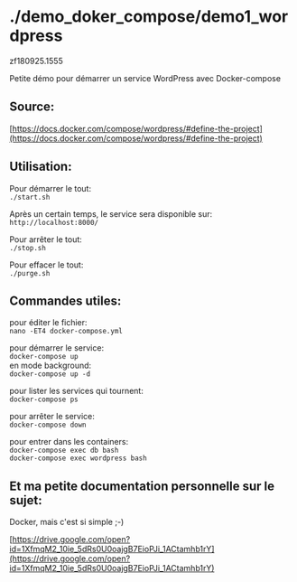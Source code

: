 # ./demo_doker_compose/demo1_wordpress
zf180925.1555

Petite démo pour démarrer un service WordPress avec Docker-compose

## Source: 
[https://docs.docker.com/compose/wordpress/#define-the-project](https://docs.docker.com/compose/wordpress/#define-the-project)


## Utilisation:

Pour démarrer le tout:<br>
`./start.sh`

Après un certain temps, le service sera disponible sur:<br>
`http://localhost:8000/`

Pour arrêter le tout:<br>
`./stop.sh`

Pour effacer le tout:<br>
`./purge.sh`


## Commandes utiles:

pour éditer le fichier:<br>
`nano -ET4 docker-compose.yml`

pour démarrer le service:<br>
`docker-compose up`<br>
en mode background:<br>
`docker-compose up -d`

pour lister les services qui tournent:<br>
`docker-compose ps`

pour arrêter le service:<br>
`docker-compose down`

pour entrer dans les containers:<br>
`docker-compose exec db bash`<br>
`docker-compose exec wordpress bash`<br>


## Et ma petite documentation personnelle sur le sujet:

Docker, mais c'est si simple ;-)

[https://drive.google.com/open?id=1XfmqM2_10ie_5dRs0U0oajgB7EioPJi_1ACtamhb1rY](https://drive.google.com/open?id=1XfmqM2_10ie_5dRs0U0oajgB7EioPJi_1ACtamhb1rY)
